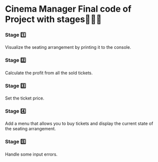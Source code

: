 # Cinema Manager Final code of Project with stages:cinema::office_worker:

### Stage :one:<br />
Visualize the seating arrangement by printing it to the console.
### Stage :two:<br />
Calculate the profit from all the sold tickets.
### Stage :three:<br />
Set the ticket price.
### Stage :four:<br />
Add a menu that allows you to buy tickets and display the current state of the seating arrangement.
### Stage :five:<br />
Handle some input errors.
